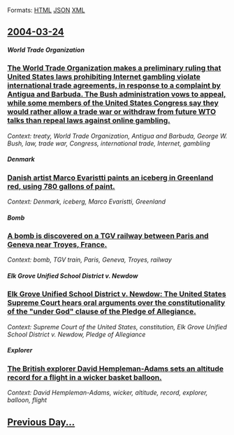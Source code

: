 
Formats: [HTML](2004/03/24/index.html)  [JSON](2004/03/24/index.json)  [XML](2004/03/24/index.xml)  

## [2004-03-24](/news/2004/03/24/index.md)

##### World Trade Organization
### [ The World Trade Organization makes a preliminary ruling that United States laws prohibiting Internet gambling violate international trade agreements, in response to a complaint by Antigua and Barbuda. The Bush administration vows to appeal, while some members of the United States Congress say they would rather allow a trade war or withdraw from future WTO talks than repeal laws against online gambling. ](/news/2004/03/24/the-world-trade-organization-makes-a-preliminary-ruling-that-united-states-laws-prohibiting-internet-gambling-violate-international-trade-a.md)
_Context: treaty, World Trade Organization, Antigua and Barbuda, George W. Bush, law, trade war, Congress, international trade, Internet, gambling_

##### Denmark
### [ Danish artist Marco Evaristti paints an iceberg in Greenland red, using 780 gallons of paint. ](/news/2004/03/24/danish-artist-marco-evaristti-paints-an-iceberg-in-greenland-red-using-780-gallons-of-paint.md)
_Context: Denmark, iceberg, Marco Evaristti, Greenland_

##### Bomb
### [ A bomb is discovered on a TGV railway between Paris and Geneva near Troyes, France. ](/news/2004/03/24/a-bomb-is-discovered-on-a-tgv-railway-between-paris-and-geneva-near-troyes-france.md)
_Context: bomb, TGV train, Paris, Geneva, Troyes, railway_

##### Elk Grove Unified School District v. Newdow
### [ Elk Grove Unified School District v. Newdow: The United States Supreme Court hears oral arguments over the constitutionality of the "under God" clause of the Pledge of Allegiance. ](/news/2004/03/24/elk-grove-unified-school-district-v-newdow-the-united-states-supreme-court-hears-oral-arguments-over-the-constitutionality-of-the-under.md)
_Context: Supreme Court of the United States, constitution, Elk Grove Unified School District v. Newdow, Pledge of Allegiance_

##### Explorer
### [ The British explorer David Hempleman-Adams sets an altitude record for a flight in a wicker basket balloon. ](/news/2004/03/24/the-british-explorer-david-hempleman-adams-sets-an-altitude-record-for-a-flight-in-a-wicker-basket-balloon.md)
_Context: David Hempleman-Adams, wicker, altitude, record, explorer, balloon, flight_

## [Previous Day...](/news/2004/03/23/index.md)

